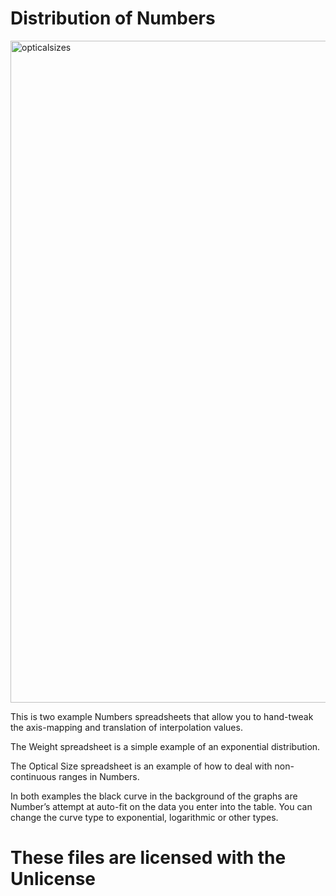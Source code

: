 # Distribution of Numbers

<img width="1059" alt="opticalsizes" src="https://github.com/clauseggers/distributionNumbers/assets/868987/00ec7523-8ff7-4085-8239-3338482b4f65">

This is two example Numbers spreadsheets that allow you to hand-tweak the axis-mapping and translation of interpolation values.

The Weight spreadsheet is a simple example of an exponential distribution.

The Optical Size spreadsheet is an example of how to deal with non-continuous ranges in Numbers.

In both examples the black curve in the background of the graphs are Number’s attempt at auto-fit on the data you enter into the table. You can change the curve type to exponential, logarithmic or other types.

# These files are licensed with the Unlicense
